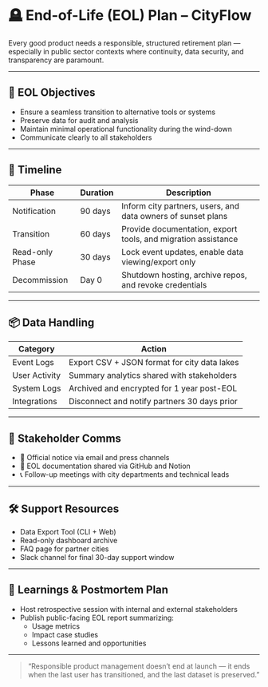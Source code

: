 # 🪦 End-of-Life (EOL) Plan – CityFlow

Every good product needs a responsible, structured retirement plan — especially in public sector contexts where continuity, data security, and transparency are paramount.

---

## 🎯 EOL Objectives

- Ensure a seamless transition to alternative tools or systems
- Preserve data for audit and analysis
- Maintain minimal operational functionality during the wind-down
- Communicate clearly to all stakeholders

---

## 📅 Timeline

| Phase | Duration | Description |
|-------|----------|-------------|
| Notification | 90 days | Inform city partners, users, and data owners of sunset plans |
| Transition | 60 days | Provide documentation, export tools, and migration assistance |
| Read-only Phase | 30 days | Lock event updates, enable data viewing/export only |
| Decommission | Day 0 | Shutdown hosting, archive repos, and revoke credentials

---

## 📦 Data Handling

| Category | Action |
|----------|--------|
| Event Logs | Export CSV + JSON format for city data lakes |
| User Activity | Summary analytics shared with stakeholders |
| System Logs | Archived and encrypted for 1 year post-EOL |
| Integrations | Disconnect and notify partners 30 days prior |

---

## 📣 Stakeholder Comms

- 📧 Official notice via email and press channels
- 📘 EOL documentation shared via GitHub and Notion
- 📞 Follow-up meetings with city departments and technical leads

---

## 🛠️ Support Resources

- Data Export Tool (CLI + Web)
- Read-only dashboard archive
- FAQ page for partner cities
- Slack channel for final 30-day support window

---

## 🧠 Learnings & Postmortem Plan

- Host retrospective session with internal and external stakeholders
- Publish public-facing EOL report summarizing:
  - Usage metrics
  - Impact case studies
  - Lessons learned and opportunities

---

> “Responsible product management doesn’t end at launch — it ends when the last user has transitioned, and the last dataset is preserved.”
